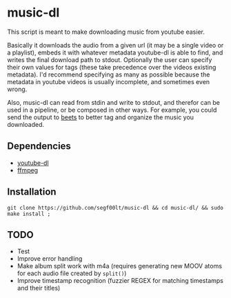 # music-dl

This script is meant to make downloading music from youtube easier.

Basically it downloads the audio from a given url (it may be a single video or
a playlist), embeds it with whatever metadata youtube-dl is able to find, and
writes the final download path to stdout. Optionally the user can specify
their own values for tags (these take precedence over the videos existing
metadata). I'd recommend specifying as many as possible because the
metadata in youtube videos is usually incomplete, and sometimes even wrong.

Also, music-dl can read from stdin and write to stdout, and therefor can be
used in a pipeline, or be composed in other ways. For example, you
could send the output to [beets](https://beets.io/) to better tag and organize
the music you downloaded.

## Dependencies

- [youtube-dl](https://youtube-dl.org/)
- [ffmpeg](https://ffmpeg.org/)

## Installation

`git clone https://github.com/segf00lt/music-dl && cd music-dl/ && sudo make install ;`

## TODO

- Test
- Improve error handling
- Make album split work with m4a (requires generating new MOOV atoms for each audio file created by `split()`)
- Improve timestamp recognition (fuzzier REGEX for matching timestamps and their titles)
